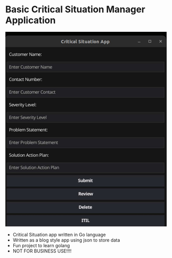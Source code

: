 # Basic Critical Situation Manager Application
![alt text](https://raw.githubusercontent.com/n1ghtx0w1/critsitmngr/main/assets/crit-sit-app.jpg)
- Critical Situation app written in Go language
- Written as a blog style app using json to store data
- Fun project to learn golang
- NOT FOR BUSINESS USE!!!!